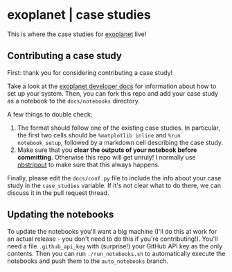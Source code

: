 exoplanet | case studies
========================

This is where the case studies for [exoplanet](https://github.com/exoplanet-dev/exoplanet) live!

Contributing a case study
-------------------------

First: thank you for considering contributing a case study!

Take a look at the [exoplanet developer docs](https://docs.exoplanet.codes/en/latest/user/dev/) for information about how to set up your system.
Then, you can fork this repo and add your case study as a notebook to the `docs/notebooks` directory.

A few things to double check:

1. The format should follow one of the existing case studies. In particular, the first two cells should be `%matplotlib inline` and `%run notebook_setup`, followed by a markdown cell describing the case study.
2. Make sure that you **clear the outputs of your notebook before committing**. Otherwise this repo will get unruly! I normally use [nbstripout](https://github.com/kynan/nbstripout) to make sure that this always happens.

Finally, please edit the `docs/conf.py` file to include the info about your case study in the `case_studies` variable.
If it's not clear what to do there, we can discuss it in the pull request thread.

Updating the notebooks
----------------------

To update the notebooks you'll want a big machine (I'll do this at work for an actual release - you don't need to do this if you're contributing!).
You'll need a file `.github_api_key` with (surprise!) your GitHub API key as the only contents.
Then you can run `./run_notebooks.sh` to automatically execute the notebooks and push them to the `auto_notebooks` branch.
